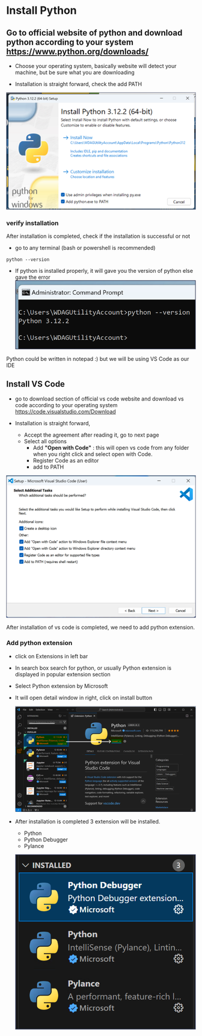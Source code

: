 # Install Python
## Go to official website of python and download python according to your system https://www.python.org/downloads/

- Choose your operating system, basically website will detect your machine, but be sure what you are downloading

- Installation is straight forward, check the add PATH

![Alt text](/images/01_python_installation.png)

### verify installation
After installation is completed, check if the installation is successful or not

  - go to any terminal (bash or powershell is recommended)
  ```
  python --version
  ```
  - If python is installed properly, it will gave you the version of python else gave the error
  ![Alt text](/images/01_python_install_verification.png)


Python could be written in notepad :) but we will be using VS Code as our IDE

## Install VS Code
- go to download section of official vs code website and download vs code according to your operating system
https://code.visualstudio.com/Download

- Installation is straight forward,
    - Accept the agreement after reading it, go to next page
    - Select all options
        - Add **"Open with Code"** : this will open vs code from any folder when you right click and select open with Code.
        - Register Code as an editor 
        - add to PATH


![Alt text](/images/01_install_vscode.png)

After installation of vs code is completed, we need to add python extension.
### Add python extension
- click on Extensions in left bar
- In search box search for python, or usually Python extension is displayed in popular extension section
- Select Python extension by Microsoft
- It will open detail window in right, click on install button
  
  ![Alt text](/images/01_install_extension.png) 

- After installation is completed 3 extension will be installed.
    - Python
    - Python Debugger
    - Pylance
    
    ![Alt text](/images/01_installed_extension.png)

